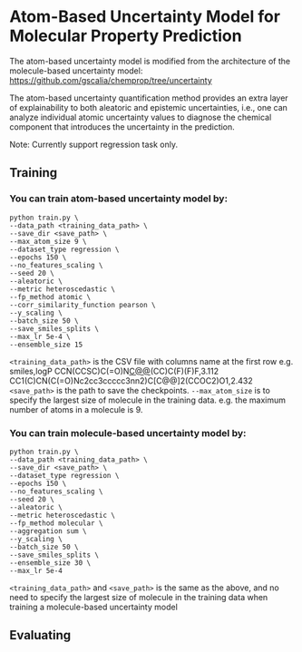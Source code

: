 # Atom-Based Uncertainty Model for Molecular Property Prediction

The atom-based uncertainty model is modified from the architecture of the molecule-based uncertainty model: https://github.com/gscalia/chemprop/tree/uncertainty


The atom-based uncertainty quantification method provides an extra layer of explainability to both aleatoric and epistemic uncertainties, i.e., one can analyze individual atomic uncertainty values to diagnose the chemical component that introduces the uncertainty in the prediction.

Note:
Currently support regression task only.


## Training
### You can train atom-based uncertainty model by:
```
python train.py \
--data_path <training_data_path> \
--save_dir <save_path> \
--max_atom_size 9 \
--dataset_type regression \
--epochs 150 \
--no_features_scaling \
--seed 20 \
--aleatoric \
--metric heteroscedastic \
--fp_method atomic \
--corr_similarity_function pearson \
--y_scaling \
--batch_size 50 \
--save_smiles_splits \
--max_lr 5e-4 \
--ensemble_size 15
```
`<training_data_path>` is the CSV file with columns name at the first row
e.g.
smiles,logP
CCN(CCSC)C(=O)N[C@@](C)(CC)C(F)(F)F,3.112
CC1(C)CN(C(=O)Nc2cc3ccccc3nn2)C[C@@]2(CCOC2)O1,2.432
`<save_path>` is the path to save the checkpoints.
`--max_atom_size` is to specify the largest size of molecule in the training data.
e.g. the maximum number of atoms in a molecule is 9.

### You can train molecule-based uncertainty model by:
```
python train.py \
--data_path <training_data_path> \
--save_dir <save_path> \
--dataset_type regression \
--epochs 150 \
--no_features_scaling \
--seed 20 \
--aleatoric \
--metric heteroscedastic \
--fp_method molecular \
--aggregation sum \
--y_scaling \
--batch_size 50 \
--save_smiles_splits \
--ensemble_size 30 \
--max_lr 5e-4 
```
`<training_data_path>` and `<save_path>` is the same as the above, and no need to specify the largest size of molecule in the training data when training a molecule-based uncertainty model 
## Evaluating

